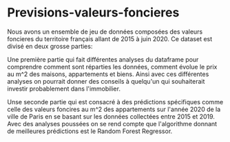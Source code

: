 # Previsions-valeurs-foncieres
Nous avons un ensemble de jeu de données composées des valeurs foncieres du territoire français allant de 2015 à juin 2020.
Ce dataset est divisé en deux grosse parties:

Une première partie qui fait différentes analyses du dataframe pour comprendre comment sont réparties les données, 
comment évolue le prix au m^2 des maisons, appartements et biens. Ainsi avec ces différentes analyses on pourrait donner des conseils à quelqu'un qui souhaiterait
investir probablement dans l'immobilier.

Unse seconde partie qui est consacré à des prédictions spécifiques comme celle des valeurs foncires au m^2 des appartements sur l'année 2020 de la ville de Paris 
en se basant sur les données collectées entre 2015 et 2019. Avec des analyses poussées on se rend compte que l'algorithme donnant de meilleures prédictions est 
le Random Forest Regressor.
